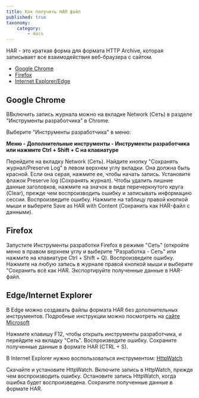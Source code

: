 ```yaml
---
title: Как получить HAR файл
published: true
taxonomy:
    category:
        - docs
---
```


HAR - это краткая форма для формата HTTP Archive, которая записывает все взаимодействия веб-браузера с сайтом.

* [Google Chrome](#Chrome)
* [Firefox](#Firefox)
* [Internet Explorer/Edge](#Explorer)

<a id="Chrome"></a>
## Google Chrome

ВВключить запись журнала можно на вкладке Network (Сеть) в разделе "Инструменты разработчика" в Chrome.

Выберите "Инструменты разработчика" в меню:

**Меню - Дополнительные инструменты - Инструменты разработчика или нажмите Ctrl + Shift + C на клавиатуре**

Перейдите на вкладку Network (Сеть).
Найдите кнопку "Сохранять журнал/Preserve Log" в левом верхнем углу вкладки. Она должна быть красной. Если она серая, нажмите ее, чтобы начать запись.
Установите флажок Preserve log (Сохранять журнал).
Чтобы удалить лишние данные заголовков, нажмите на значок в виде перечеркнутого круга (Clear), прежде чем воспроизводить ошибку и записывать информацию сессии.
Воспроизведите ошибку.
Нажмите на таблицу правой кнопкой мыши и выберите Save as HAR with Content (Сохранить как HAR-файл с данными).

<a id="Firefox"></a>
## Firefox


Запустите Инструменты разработки Firefox в режиме "Сеть" (откройте меню в правом верхнем углу и выберите "Разработка - Сеть" или нажмите на клавиатуре Ctrl + Shift + Q).
Воспроизведите ошибку.
Нажмите на любую запись в журнале правой кнопкой мыши и выберите "Сохранить всё как HAR.
Экспортируйте полученные данные в HAR-файл.



<a id="Explorer"></a>
## Edge/Internet Explorer

В Edge можно создавать файлы формата HAR без дополнительных инструментов. Подробные инструкции можно посмотреть на [сайте Microsoft](https://docs.microsoft.com/ru-ru/microsoft-edge/devtools-guide/network)

Нажмите клавишу F12, чтобы открыть инструменты разработчика, и перейдите на вкладку "Сеть".
 Воспроизведите ошибку.
Сохраните полученные данные в формате HAR (CTRL + S).

В Internet Explorer нужно воспользоваться инструментом: [HttpWatch](https://www.httpwatch.com/)

Скачайте и установите HttpWatch.
Включите запись в HttpWatch, прежде чем воспроизводить ошибку.
Остановите запись HttpWatch, когда ошибка будет воспроизведена.
Сохраните полученные данные в формате HAR.
